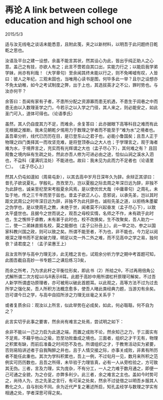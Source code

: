 # 再论 A link between college education and high school one
2015/5/3

适与汝无线电之谈话未能悉意，且附此笺，夹之以新材料，以明吾于此问题终日乾乾之思也。

汝语及平台之建一设想，余虽不能言其状，然其设心为此，皆出乎纯正助人之心意。盖己之有技，亦欲人有之；此言不啻若自其口出，实能力行之；以能启我学弟学妹，尚亦有利哉！（大学章句）至余闻其终未能以行之，则不免唏嘘有叹，人皆曰：彼人之年纪，三观未固也，当唯用心读书是图，何毕多此一举？且尔之设想亦不免太幼稚，如今之考试制度之弊，出于上也，其选拔英才之不公，罪时势也。与汝亦何干？

余答曰：吾闻有家有子者，不患所分配之资源寡而患无机遇，不患生于闾巷之中而患无由以入数理圣学之门，今若示之以入学之门径，其人来之，则必能安之，如此圣门可入，道体可得也。（论语季氏）

虽然，其人仍自度其力不足，而难余，余复答曰：此亦据眼下高等科目之难而有此无根据之推断。我未见朝乾夕惕用力于数理之学者而不能至于“难为水”之境者也。盖吾辈分析，线代已历历在目，是已登东山之君子也，必能小鲁国矣；且吾人正于物理之四门类择其一而攻坚克难，是将登顶泰山之大人也；于学理言之，观于海者难为水，于境界言之，充实而有光辉谓之大也（孟子尽心下），其何难之有？ 且回观鲁之境内纵有生疏之处，然此亦吾人修为可进必由之途，恰似山涧之溪水入泗也，不盁科（灌满坑洼处）不能进也。故曰：我未见为此而力不足者也（论语里仁）。 （孟子尽心上）

然其人仍屯如邅如（周易屯卦），以其去高中岁月日深年久为辞。余辩正其谬曰：昔孔子欲说夏礼，学殷礼，孜孜至力，岂以夏殷之际去周之年深日远为辞，非独不为此辞也，诚亲至杞至宋考殷夏余风焉，是以使优优大哉（中庸章句）之周礼，未坠于地，传之三千年而至于兹也。昔孟子欲正人心，息邪说，以承先圣，岂以其时距文武周公之时年深日远为辞，非独不为此托辞也，诚衔先圣之道，以拒杨朱墨翟之伪学也，是以使周孔之教，未绝于世，闻者莫不兴起奋发（孟子尽心下），以致太平盛世也。且据今之世而说之，观吾之母校实情，名师之不作，未有疏于此时也，生之憔悴于虐教，未有甚于此时也，校不改换矣，生不改聚矣，吾人助力一二，使一二弟妹直抵名校，莫之能御也（孟子公孙丑上）。此一举之功，参之以国家科教兴国之政，则可以致之矣。所谓不能至者，不为也，非不能也，今力足以阅艰深之理书而不足矣破力理，明足以克一外二外之难，而不见高中之学之易，独何欤？请君度之！（孟子梁惠王上）

且汝言所学与高中力理无涉，此无稽之言也，试观余分析力学之期中考首题可知，此图吾截自高妙一书专题二之课后练习3矣， 

而余之所考，乃为求此杆之平衡位形矣，即此书（2）所给之θ，不过再用倍角公式解所谓二次方程以l与R表示θ耳。此题于高妙中用所谓杠杆原理可解矣，不过吾人新学所谓虚功原理者，亦可被用以破此首题耳。以此观之，高等方法不过为过去所学之强化矣，吾人所积方法概念愈多，使吾人暏此类经典力题，当游刃有余矣。岂可谓今日之学，与高中自招所涉之力理无丝毫之关系乎？

或者复质余曰：观汝以上所言，似此举势在必成矣，如此，何必聒聒，何不自为之？

此言实切乎此事之要害，然余尚有难言之处焉，尝试明之如下：

余非不能以一己之力启为此道之端，而置之成败不论，然余知己之力，于三面实有不足焉，不藉乎他山之瑜，恐至功败垂成之境也。三面者，组织之才干无有，物理之积累有缺，而前后准备之时间恐不及也。所谓组织之才，于教育活动实为紧要，否则易陷讲述者于自我陶醉之井也，且于人情交接之际，亦事关成败，非素有所历者不能任此重也。其次为学科积累也，吾上一例，不过旬月一见，数月来所积之范例实可历历数也，且吾之所得，未毕验于力理皆真，必有一人从旁检验之，方可致其无伪。三者，言及力理，实为庞杂，不有分工，一人之力难于数月通之，即便一己可通之全貌，为之仓促，亦弊多利少。此三者，余之难言之主也。盖如今时势可之，尚待人为，古之先圣之言行，有可采之处矣，然余不过徒借之以明吾乡服其人教化之久，自与别处不同。余为近代严复之著述所启，知孔孟经学与数理之学实有相通之处，学者深思可得之矣。

